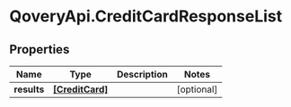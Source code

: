 # QoveryApi.CreditCardResponseList

## Properties

Name | Type | Description | Notes
------------ | ------------- | ------------- | -------------
**results** | [**[CreditCard]**](CreditCard.md) |  | [optional] 


